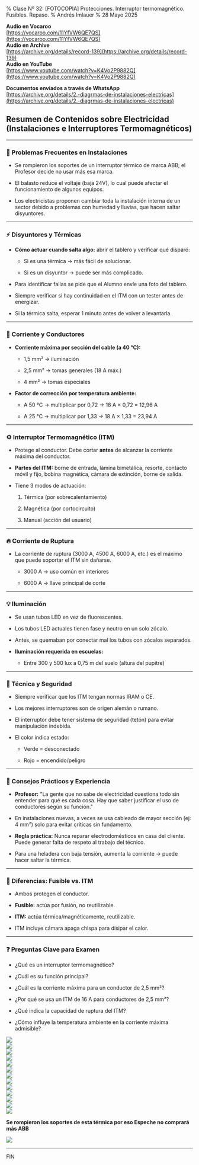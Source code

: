 % Clase Nº 32: [FOTOCOPIA] Protecciones. Interruptor termomagnético. Fusibles. Repaso.
% Andrés Imlauer
% 28 Mayo 2025

**Audio en Vocaroo**  
[https://vocaroo.com/11YfVW6QE7QS](https://vocaroo.com/11YfVW6QE7QS)  
**Audio en Archive**  
[https://archive.org/details/record-139](https://archive.org/details/record-139)  
**Audio en YouTube**  
[https://www.youtube.com/watch?v=K4Vo2P9882Q](https://www.youtube.com/watch?v=K4Vo2P9882Q)  
  
**Documentos enviados a través de WhatsApp**  
[https://archive.org/details/2.-diagrmas-de-instalaciones-electricas](https://archive.org/details/2.-diagrmas-de-instalaciones-electricas)  


## **Resumen de Contenidos sobre Electricidad (Instalaciones e Interruptores Termomagnéticos)**

---

### **🔧 Problemas Frecuentes en Instalaciones**

* Se rompieron los soportes de un interruptor térmico de marca ABB; el Profesor decide no usar más esa marca.

* El balasto reduce el voltaje (baja 24V), lo cual puede afectar el funcionamiento de algunos equipos.

* Los electricistas proponen cambiar toda la instalación interna de un sector debido a problemas con humedad y lluvias, que hacen saltar disyuntores.

---

### **⚡ Disyuntores y Térmicas**

* **Cómo actuar cuando salta algo:** abrir el tablero y verificar qué disparó:

  * Si es una térmica → más fácil de solucionar.

  * Si es un disyuntor → puede ser más complicado.

* Para identificar fallas se pide que el Alumno envíe una foto del tablero.

* Siempre verificar si hay continuidad en el ITM con un tester antes de energizar.

* Si la térmica salta, esperar 1 minuto antes de volver a levantarla.

---

### **🔌 Corriente y Conductores**

* **Corriente máxima por sección del cable (a 40 °C):**

  * 1,5 mm² → iluminación

  * 2,5 mm² → tomas generales (18 A máx.)

  * 4 mm² → tomas especiales

* **Factor de corrección por temperatura ambiente:**

  * A 50 °C → multiplicar por 0,72 → 18 A × 0,72 \= 12,96 A

  * A 25 °C → multiplicar por 1,33 → 18 A × 1,33 \= 23,94 A

---

### **⚙️ Interruptor Termomagnético (ITM)**

* Protege al conductor. Debe cortar **antes** de alcanzar la corriente máxima del conductor.

* **Partes del ITM:** borne de entrada, lámina bimetálica, resorte, contacto móvil y fijo, bobina magnética, cámara de extinción, borne de salida.

* Tiene 3 modos de actuación:

  1. Térmica (por sobrecalentamiento)

  2. Magnética (por cortocircuito)

  3. Manual (acción del usuario)

---

### **🔥 Corriente de Ruptura**

* La corriente de ruptura (3000 A, 4500 A, 6000 A, etc.) es el máximo que puede soportar el ITM sin dañarse.

  * 3000 A → uso común en interiores

  * 6000 A → llave principal de corte

---

### **💡 Iluminación**

* Se usan tubos LED en vez de fluorescentes.

* Los tubos LED actuales tienen fase y neutro en un solo zócalo.

* Antes, se quemaban por conectar mal los tubos con zócalos separados.

* **Iluminación requerida en escuelas:**

  * Entre 300 y 500 lux a 0,75 m del suelo (altura del pupitre)

---

### **🧰 Técnica y Seguridad**

* Siempre verificar que los ITM tengan normas IRAM o CE.

* Los mejores interruptores son de origen alemán o rumano.

* El interruptor debe tener sistema de seguridad (tetón) para evitar manipulación indebida.

* El color indica estado:

  * Verde \= desconectado

  * Rojo \= encendido/peligro

---

### **🧠 Consejos Prácticos y Experiencia**

* **Profesor:** "La gente que no sabe de electricidad cuestiona todo sin entender para qué es cada cosa. Hay que saber justificar el uso de conductores según su función."

* En instalaciones nuevas, a veces se usa cableado de mayor sección (ej: 4 mm²) solo para evitar críticas sin fundamento.

* **Regla práctica:** Nunca reparar electrodomésticos en casa del cliente. Puede generar falta de respeto al trabajo del técnico.

* Para una heladera con baja tensión, aumenta la corriente → puede hacer saltar la térmica.

---

### **🧲 Diferencias: Fusible vs. ITM**

* Ambos protegen el conductor.

* **Fusible:** actúa por fusión, no reutilizable.

* **ITM:** actúa térmica/magnéticamente, reutilizable.

* ITM incluye cámara apaga chispa para disipar el calor.

---

### **❓ Preguntas Clave para Examen**

* ¿Qué es un interruptor termomagnético?

* ¿Cuál es su función principal?

* ¿Cuál es la corriente máxima para un conductor de 2,5 mm²?

* ¿Por qué se usa un ITM de 16 A para conductores de 2,5 mm²?

* ¿Qué indica la capacidad de ruptura del ITM?

* ¿Cómo influye la temperatura ambiente en la corriente máxima admisible?

  
![](https://blogger.googleusercontent.com/img/b/R29vZ2xl/AVvXsEjMAb8SuwzJVR9k5031HzA5aNezrqV9Nyd8Jb81fUAcTKY9Nv-Xv3qk6HwmkDnY5BGHnOcgde1wTSCmPHhVRBFQBnU6OZ2DfaUAqAnB0CyUxWB-jrB9EqsNjfZt_4LvRyZJ-0j7LwOIM-ZMfCFDYAwz2UA_DPRUEDPATEicqMthr0kpgNubtjiFQsnJKCE/s4160/IMG_20250528_194938530.jpg)  
![](https://blogger.googleusercontent.com/img/b/R29vZ2xl/AVvXsEjUhfZ49To2WPY49tCOQJwqEbW5V0dza49adJb4qaH3VbV9Jr46Uub6xaBSojtBwgENUmXBLpIydntYdlhOufDgvdG3FCmtHevMUk-76_gENczxWIqyg4B66rsITpVz3us0M6GS6plDdFzOQugJhh90WvYbe_9YdcQPKkvAYqP43TgsTBMwZaqcSrGh8fY/s4160/IMG_20250528_200106007.jpg)  
![](https://blogger.googleusercontent.com/img/b/R29vZ2xl/AVvXsEij4FyKbt8NxHZFRQQYrKoYHNupV6kE2QK2CU5XkkKOSF7IrXV1j52SejETrft7bxcy0z62D6FEAXThlKDdLrAHlzD-aYIIipNTFGrcoj_5eRvV8JAd0AV07NRuRHazHyE6s5qh-nOujQANwEB2G6K69W9Biy5B-rXjxMWU7Lp0te5rBERRVBDonoxHcwM/s4160/IMG_20250528_200117620.jpg)  
![](https://blogger.googleusercontent.com/img/b/R29vZ2xl/AVvXsEgpTq7U3jfFsubnI4ArWqQLvNngWkDWEsXeZKA_peVsV_U6G4oQIGgcig1LcvsCI1XTAmUoYidlgnwBY0XJVDdFIjwVdAi5gLnr990s6f3llaB-bOcnjeod13Edjk6eNapxYnCAVxqjqOZlSne0GLB9JgVALJWCATtmb53CPvDXOVI2sQKODrWykP8LVjY/s4160/IMG_20250528_200131360.jpg)  
![](https://blogger.googleusercontent.com/img/b/R29vZ2xl/AVvXsEj3WTPqWfTBKnUXcVcZJJbvpZp5lyjafCQ2maGGKhpz_kpAmi3pqCTp8VAl1JyPpHMarBF7kRBWY08_2ID0W6Kq38CzMG48fRaaur_7qmG_qcHgQGYaOdWNGsfg4TFVh3O-2ssTLuZ7ZugX71uwmAOhJ3HHQGp1SIQUetFI6D_lacAXGsPPwyWgGw4o6yE/s4160/IMG_20250528_200139151.jpg)  
![](https://blogger.googleusercontent.com/img/b/R29vZ2xl/AVvXsEip3ZHuwY-ZFhRugB4sTWCtRl7n6ooeDe7ls_lKbclIRqBCcixRkCLtbCKX14D6XyhBUDz_mhkjOg_w8XdonN1dXlJbKHNkyqJ6XrWRc47asiKm3-J0ldckoHWz1gNES_r8R4AeQggMnepmbadXPY1iJYka4TJuso0wsBvYVr6KQ-9ngaE2PuObjW_Y5O4/s4160/IMG_20250528_201933629.jpg)  
![](https://blogger.googleusercontent.com/img/b/R29vZ2xl/AVvXsEgFWODm05_QYfymuaM5y6vU4gOoD8x9yAeRrP4oE_gw6nEqeO85KGmZ7WHzRfuOPblCRzpl47AO6T7ZJ98I4jI01CL13d6OwBe4WkKSdueRoYfvBnza_LIlhihtAmUtNYe9r_emrM84MxR3BEnlrGpOmTbjbKGVHwao6Wu4Pw74XbVaOQwadNjjunFZ5II/s4160/IMG_20250528_200149087.jpg)  
![](https://blogger.googleusercontent.com/img/b/R29vZ2xl/AVvXsEhrJ2C_9ZMjHjYQc8kFlCSSaxGeKWLi-7VCRvt5daqCoYwteXY2eu4F58m-RTpiN0oWBg6FkIBKoPArwHpCBbFZR4peTSM97yX36-gEcJVjOe70FnOWf5xVWnXXFAecXJEB5cTd3G-VYy0EqnZ-djNLsfLDLpw5Iu6e3yCXMEBlW5d07BNe0ZMYHZe4a-8/s4160/IMG_20250528_200208376.jpg)  
![](https://blogger.googleusercontent.com/img/b/R29vZ2xl/AVvXsEi6un_IWnoUGhkxsb2-0sszQtpEdgnLgZnBYJwQljev1WssVGksBB1gdXDPknavybtCM5rOWPTt0Jp_wBf50ZpCFTG6PUTSdRWl447ChbrDV9unFcg_NOC1uq3ozJH0ogUYjyjLkhFlsGMzkvnkIAHeFC-2dhQ1IZMDTCB5OoJ_L0LiLxHALeWTuBRO1bU/s4160/IMG_20250528_200211722.jpg)  
![](https://blogger.googleusercontent.com/img/b/R29vZ2xl/AVvXsEgRILi9ZJhL-ciDAvh8P-w0IvRppTnU8YK2JB8zMZRZZ52OyJ47ZZAKKXpaxqbCgZqycCTL5XX9_QQF7BuWZ4HR7CYqCUBAX4D7QXlnGe9TmqH08DLoy3j9Q1XcjLzJCxrRJanS9xuw_TleMY0-nMmKMwfISg_z0tKirfjq-QpG-vEpqp0hKXp1XRYGEBs/s4160/IMG_20250528_200857291.jpg)  
![](https://blogger.googleusercontent.com/img/b/R29vZ2xl/AVvXsEi-wc5niOlJp8hc-ZQ-axIk0kY771ZgNppJwWsb_CQ1pmFoY32YMlreqwU8ia6NFNTdG8107AiVF6lqXAjF1TPC9MkDUNpJ6j8J8IpflxRcVzuG_t_TUWYRANOsvqApuhvY5jvCe4oNzgP1xd7e7r8BXH65kMQDl-4pB5qyMfI4AzaweVtxkndWBy0B-RE/s4160/IMG_20250528_202140555.jpg)  
![](https://blogger.googleusercontent.com/img/b/R29vZ2xl/AVvXsEhl_4OAvqIpoTuSvu4-yperdCkDO6kRfPAcplGD89BTL2Iei1o-T6u9nN72MKmdyaa2K-EMmBvH6lVII8cVpWkhDbc5zFRrNd4di6J9nfSAGQaDA2-Ea_OiZpQVaoMXep8LxuSbvDR_ZVV1bn7q_vWPn_YTq0Ud7HEIFEos-TLiWZ8KDqUg7xoqaQtdnuU/s4160/IMG_20250528_202158596.jpg)  
![](https://blogger.googleusercontent.com/img/b/R29vZ2xl/AVvXsEgBb3QZu0XB5Dvko_cdLGTD82E29-ChCdO9Q_tK-zaT53JmzgcDLJ8keHLWUuBNZSDvHwTi5AULHiCkhwGHJn1jhhN9Pg7XpKy1kc-xBcFLjMoixFwch64yErQmRJIHCCZkffqOD6TmjAXHvA35ghjVCm_fsGzfTPxn92f30n-NGe0QPCivF5IMg9-2QBk/s4160/IMG_20250528_202431564.jpg)  
  
**Se rompieron los soportes de esta térmica por eso Espeche no comprará más ABB**  
  
![](https://blogger.googleusercontent.com/img/b/R29vZ2xl/AVvXsEhJaDMOXRU0kMmNDdQj78u-7MMuoBDx01-K3VZkcnOIcz5hzM_NSk6bd-xKAvKfx-AqJeQ1EktGXl6c_iA3lKUP3gl1wtPwemrrShgbk-v6NCCK3pd0vX9Vk1rmWOKq9WI84cTsvtL5Ca8eyHjhRH_zqiPzbE0l0xH0G2GkmmFKgHQkE84H-uRAC-sONSU/s4160/IMG_20250528_202436512.jpg)  
  
---

FIN    
